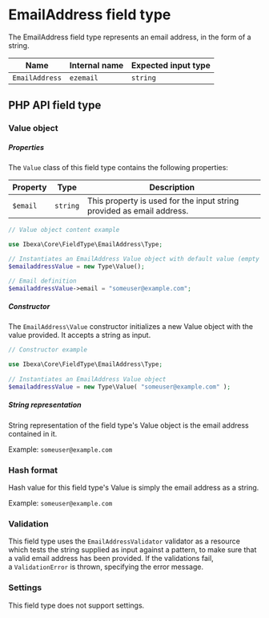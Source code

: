# EmailAddress field type

The EmailAddress field type represents an email address, in the form of a string.

| Name           | Internal name | Expected input type |
|----------------|---------------|---------------------|
| `EmailAddress` | `ezemail`     | `string`            |

## PHP API field type 

### Value object

##### Properties

The `Value` class of this field type contains the following properties:

| Property | Type     | Description|
|----------|----------|------------|
| `$email` | `string` | This property is used for the input string provided as email address. |

``` php
// Value object content example

use Ibexa\Core\FieldType\EmailAddress\Type;

// Instantiates an EmailAddress Value object with default value (empty string)
$emailaddressValue = new Type\Value();

// Email definition
$emailaddressValue->email = "someuser@example.com";
```

##### Constructor

The `EmailAddress\Value` constructor initializes a new Value object with the value provided. It accepts a string as input.

``` php
// Constructor example

use Ibexa\Core\FieldType\EmailAddress\Type;
 
// Instantiates an EmailAddress Value object
$emailaddressValue = new Type\Value( "someuser@example.com" );
```

##### String representation

String representation of the field type's Value object is the email address contained in it.

Example: `someuser@example.com`

### Hash format

Hash value for this field type's Value is simply the email address as a string.

Example: `someuser@example.com`

### Validation

This field type uses the `EmailAddressValidator` validator as a resource which tests the string supplied as input against a pattern, to make sure that a valid email address has been provided.
If the validations fail, a `ValidationError` is thrown, specifying the error message.

### Settings

This field type does not support settings.
